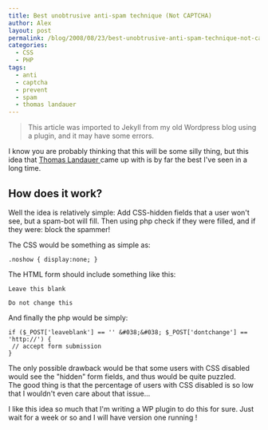 ```yaml
---
title: Best unobtrusive anti-spam technique (Not CAPTCHA)
author: Alex
layout: post
permalink: /blog/2008/08/23/best-unobtrusive-anti-spam-technique-not-captcha/
categories:
  - CSS
  - PHP
tags:
  - anti
  - captcha
  - prevent
  - spam
  - thomas landauer
---
```


> This article was imported to Jekyll from my old Wordpress blog using a plugin, and it may have some errors.

I know you are probably thinking that this will be some silly thing, but this idea that [Thomas Landauer ][1]came up with is by far the best I\'ve seen in a long time.

 [1]: http://www.landauer.at/preventing-spam-in-form-submissions-without-using-a-captcha.php

## How does it work?

Well the idea is relatively simple: Add CSS-hidden fields that a user won\'t see, but a spam-bot will fill. Then using php check if they were filled, and if they were: block the spammer!

The CSS would be something as simple as:

    .noshow { display:none; }
    

The HTML form should include something like this:

    Leave this blank
       
    Do not change this
     
    

And finally the php would be simply:

    if ($_POST['leaveblank'] == '' &#038;&#038; $_POST['dontchange'] == 'http://') {
     // accept form submission
    }
    

The only possible drawback would be that some users with CSS disabled would see the \"hidden\" form fields, and thus would be quite puzzled.  
The good thing is that the percentage of users with CSS disabled is so low that I wouldn\'t even care about that issue...

I like this idea so much that I\'m writing a WP plugin to do this for sure. Just wait for a week or so and I will have version one running !